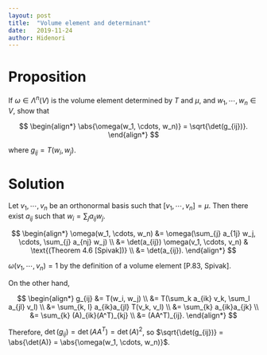 ```yaml
---
layout: post
title:  "Volume element and determinant"
date:   2019-11-24
author: Hidenori
---
```


# Proposition
If $\omega \in \Lambda^n(V)$ is the volume element determined by $T$ and $\mu$, and $w_1, \cdots, w_n \in V$, show that

$$
\begin{align*}
  \abs{\omega(w_1, \cdots, w_n)} = \sqrt{\det(g_{ij})}.
\end{align*}
$$

where $g_{ij} = T(w_i, w_j)$.

# Solution
Let $v_1, \cdots, v_n$ be an orthonormal basis such that $[v_1, \cdots, v_n] = \mu$.
Then there exist $a_{ij}$ such that $w_i = \sum_{j} a_{ij} w_j$.

$$
\begin{align*}
  \omega(w_1, \cdots, w_n)
    &= \omega(\sum_{j} a_{1j} w_j, \cdots, \sum_{j} a_{nj} w_j) \\
    &= \det(a_{ij}) \omega(v_1, \cdots, v_n) & \text{(Theorem 4.6 [Spivak])} \\
    &= \det(a_{ij}).
\end{align*}
$$

$\omega(v_1, \cdots, v_n) = 1$ by the definition of a volume element [P.83, Spivak].

On the other hand,

$$
\begin{align*}
  g_{ij}
    &= T(w_i, w_j) \\
    &= T(\sum_k a_{ik} v_k, \sum_l a_{jl} v_l) \\
    &= \sum_{k, l} a_{ik}a_{jl} T(v_k, v_l) \\
    &= \sum_{k} a_{ik}a_{jk} \\
    &= \sum_{k} (A)_{ik}(A^T)_{kj} \\
    &= (AA^T)_{ij}.
\end{align*}
$$

Therefore, $\det(g_{ij}) = \det(AA^T) = \det(A)^2$, so $\sqrt{\det(g_{ij})} = \abs{\det(A)} = \abs{\omega(w_1, \cdots, w_n)}$.
